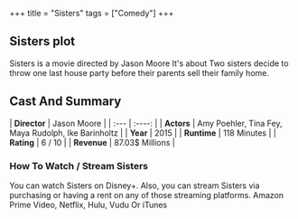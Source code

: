 +++
title = "Sisters"
tags = ["Comedy"]
+++
## Sisters plot
Sisters is a movie directed by Jason Moore It's about Two sisters decide to throw one last house party before their parents sell their family home.
## Cast And Summary
| **Director**      | Jason Moore |
    | :---        |    :----:   |
    |  **Actors** | Amy Poehler, Tina Fey, Maya Rudolph, Ike Barinholtz |
    | **Year**   | 2015    |
    |  **Runtime** | 118 Minutes |
    |  **Rating** | 6 / 10 | 
    |  **Revenue** | 87.03$ Millions |
### How To Watch / Stream Sisters
You can watch Sisters on Disney+.
Also, you can stream Sisters via purchasing or having a rent on any of those streaming platforms.
Amazon Prime Video, Netflix, Hulu, Vudu Or iTunes
